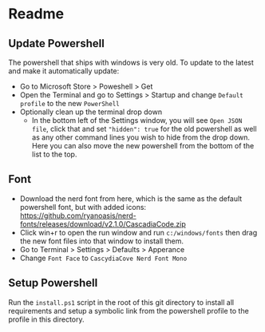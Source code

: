 # Readme

## Update Powershell

The powershell that ships with windows is very old. To update to the latest and make it automatically update:

- Go to Microsoft Store > Poweshell > Get
- Open the Terminal and go to Settings > Startup and change `Default profile` to the new `PowerShell`
- Optionally clean up the terminal drop down
  - In the bottom left of the Settings window, you will see `Open JSON file`, click that and set `"hidden": true` for the old powershell as well as any other command lines you wish to hide from the drop down. Here you can also move the new powershell from the bottom of the list to the top.

## Font

- Download the nerd font from here, which is the same as the default powershell font, but with added icons: https://github.com/ryanoasis/nerd-fonts/releases/download/v2.1.0/CascadiaCode.zip
- Click win+r to open the run window and run `c:/windows/fonts` then drag the new font files into that window to install them.
- Go to Terminal > Settings > Defaults > Apperance
- Change `Font Face` to `CascydiaCove Nerd Font Mono`

## Setup Powershell

Run the `install.ps1` script in the root of this git directory to install all requirements and setup a symbolic link from the powershell profile to the profile in this directory.
